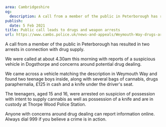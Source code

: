 ```yaml
area: Cambridgeshire
og:
  description: A call from a member of the public in Peterborough has resulted in two arrests in connection with drug supply.
publish:
  date: 5 Feb 2021
title: Public call leads to drugs and weapon arrests
url: https://www.cambs.police.uk/news-and-appeals/Weymouth-Way-drugs-arrests-Feb2021
```

A call from a member of the public in Peterborough has resulted in two arrests in connection with drug supply.

We were called at about 4.30am this morning with reports of a suspicious vehicle in Dogsthorpe and concerns around potential drug dealing.

We came across a vehicle matching the description in Weymouth Way and found two teenage boys inside, along with several bags of cannabis, drugs paraphernalia, £125 in cash and a knife under the driver's seat.

The teenagers, aged 15 and 16, were arrested on suspicion of possession with intent to supply cannabis as well as possession of a knife and are in custody at Thorpe Wood Police Station.

Anyone with concerns around drug dealing can report information online. Always dial 999 if you believe a crime is in action.
